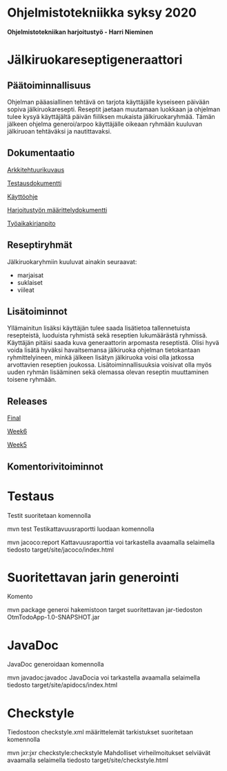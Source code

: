 # Ohjelmistotekniikka syksy 2020
**Ohjelmistotekniikan harjoitustyö - Harri Nieminen**
# Jälkiruokareseptigeneraattori

## Päätoiminnallisuus ##
Ohjelman pääasiallinen tehtävä on tarjota käyttäjälle kyseiseen päivään sopiva jälkiruokaresepti. 
Reseptit jaetaan muutamaan luokkaan ja ohjelman tulee kysyä käyttäjältä päivän fiiliksen mukaista 
jälkiruokaryhmää. Tämän jälkeen ohjelma generoi/arpoo käyttäjälle oikeaan ryhmään kuuluvan 
jälkiruoan tehtäväksi ja nautittavaksi.

## Dokumentaatio ##
[Arkkitehtuurikuvaus](https://github.com/melting8snowman/ot-harjoitustyo/blob/master/dokumentaatio/arkkitehtuurikuvaus.md)

[Testausdokumentti](https://github.com/melting8snowman/ot-harjoitustyo/blob/master/dokumentaatio/testaus.md)

[Käyttöohje](https://github.com/melting8snowman/ot-harjoitustyo/blob/master/dokumentaatio/kayttoohje.md)

[Harjoitustyön määrittelydokumentti](https://www.github.com/melting8snowman/ot-harjoitustyo/blob/master/dokumentaatio/vaatimusmaarittely.md)

[Työaikakirjanpito](https://github.com/melting8snowman/ot-harjoitustyo/blob/master/tyoaikakirjanpito.txt)

## Reseptiryhmät ##
Jälkiruokaryhmiin kuuluvat ainakin seuraavat: 
-	marjaisat
-	suklaiset
- viileat

## Lisätoiminnot ##
Yllämainitun lisäksi käyttäjän tulee saada lisätietoa tallennetuista resepteistä, 
luoduista ryhmistä sekä reseptien lukumäärästä ryhmissä. Käyttäjän pitäisi saada kuva 
generaattorin arpomasta reseptistä. Olisi hyvä voida lisätä hyväksi havaitsemansa jälkiruoka 
ohjelman tietokantaan ryhmittelyineen, minkä jälkeen lisätyn jälkiruoka voisi olla jatkossa arvottavien 
reseptien joukossa. Lisätoiminnallisuuksia voisivat olla myös uuden ryhmän lisääminen sekä olemassa 
olevan reseptin muuttaminen toisene ryhmään.

## Releases ##
[Final](https://github.com/melting8snowman/ot-harjoitustyo/releases/tag/final)

[Week6](https://github.com/melting8snowman/ot-harjoitustyo/releases/tag/week6)

[Week5](https://github.com/melting8snowman/ot-harjoitustyo/releases/tag/Week5)

## Komentorivitoiminnot ##
# Testaus
Testit suoritetaan komennolla

mvn test
Testikattavuusraportti luodaan komennolla

mvn jacoco:report
Kattavuusraporttia voi tarkastella avaamalla selaimella tiedosto target/site/jacoco/index.html

# Suoritettavan jarin generointi
Komento

mvn package
generoi hakemistoon target suoritettavan jar-tiedoston OtmTodoApp-1.0-SNAPSHOT.jar

# JavaDoc
JavaDoc generoidaan komennolla

mvn javadoc:javadoc
JavaDocia voi tarkastella avaamalla selaimella tiedosto target/site/apidocs/index.html

# Checkstyle
Tiedostoon checkstyle.xml määrittelemät tarkistukset suoritetaan komennolla

 mvn jxr:jxr checkstyle:checkstyle
Mahdolliset virheilmoitukset selviävät avaamalla selaimella tiedosto target/site/checkstyle.html




